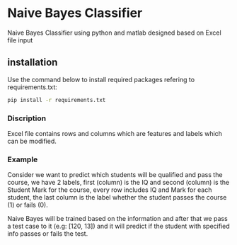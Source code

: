 # Naive Bayes Classifier

Naive Bayes Classifier using python and matlab designed based on Excel file input

## installation

Use the command below to install required packages refering to requirements.txt:

```bash
pip install -r requirements.txt
```

### Discription

Excel file contains rows and columns which are features and labels which can be modified.

### Example

Consider we want to predict which students will be qualified and pass the course, we have 2 labels, first (column) is the IQ and second (column) is the Student Mark for the course, every row includes IQ and Mark for each student, the last column is the label whether the student passes the course (1) or fails (0).

Naive Bayes will be trained based on the information and after that we pass a test case to it (e.g: [120, 13]) and it will predict if the student with specified info passes or fails the test.
